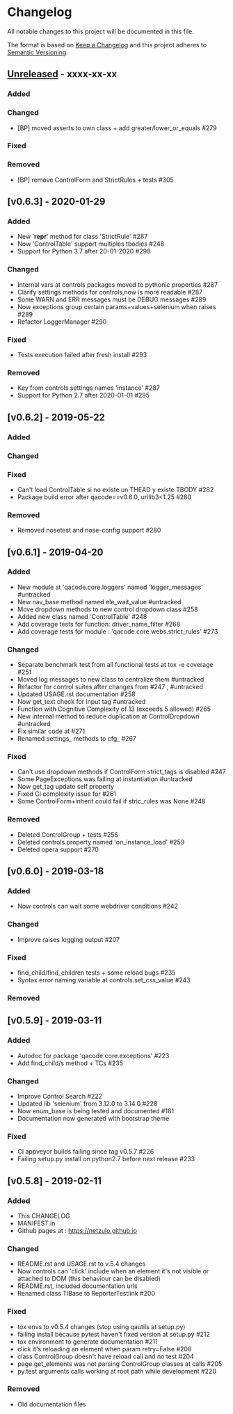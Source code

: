 # Changelog
All notable changes to this project will be documented in this file.

The format is based on [Keep a Changelog](http://keepachangelog.com/en/1.0.0/)
and this project adheres to [Semantic Versioning](http://semver.org/spec/v2.0.0.html).


## [Unreleased] - xxxx-xx-xx

### Added

### Changed

- [BP] moved asserts to own class + add greater/lower_or_equals #279

### Fixed

### Removed

- [BP] remove ControlForm and StrictRules + tests #305


## [v0.6.3] - 2020-01-29

### Added
- New '__repr__' method for class 'StrictRule' #287
- Now 'ControlTable' support multiples tbodies #248
- Support for Python 3.7 after 20-01-2020 #298

### Changed
- Internal vars at controls packages moved to pythonic properties #287
- Clarify settings methods for controls,now is more readable #287
- Some WARN and ERR messages must be DEBUG messages #289
- Now exceptions group certain params+values+selenium when raises #289
- Refactor LoggerManager #290

### Fixed
- Tests execution failed after fresh install #293

### Removed
- Key from controls settings names 'instance' #287
- Support for Python 2.7 after 2020-01-01 #295


## [v0.6.2] - 2019-05-22

### Added

### Changed

### Fixed
- Can't load ControlTable si no existe un THEAD y existe TBODY #282
- Package build error after qacode==v0.6.0, urllib3<1.25 #280

### Removed
- Removed nosetest and nose-config support #280


## [v0.6.1] - 2019-04-20

### Added
- New module at 'qacode.core.loggers' named 'logger_messages' #untracked
- New nav_base method named ele_wait_value #untracked
- Move dropdown methods to new control dropdown class #258
- Added new class named 'ControlTable' #248
- Add coverage tests for function: driver_name_filter #268
- Add coverage tests for module : 'qacode.core.webs.strict_rules' #273

### Changed
- Separate benchmark test from all functional tests at tox -e coverage #251
- Moved log messages to new class to centralize them #untracked
- Refactor for control suites after changes from #247 , #untracked
- Updated USAGE.rst documentation #258
- Now get_text check for input tag #untracked
- Function with Cognitive Complexity of 13 (exceeds 5 allowed) #265
- New internal method to reduce duplication at ControlDropdown #untracked
- Fix similar code at #271
- Renamed settings_ methods to cfg_ #267

### Fixed
- Can't use dropdown methods if ControlForm strict_tags is disabled #247
- Some PageExceptions was failing at instantiation #untracked
- Now get_tag update self property
- Fixed CI complexity issue for #261
- Some ControlForm+inherit could fail if stric_rules was None #248

### Removed
- Deleted ControlGroup + tests #256
- Deleted controls property named 'on_instance_load' #259
- Deleted opera support #270

## [v0.6.0] - 2019-03-18

### Added
- Now controls can wait some webdriver conditions #242

### Changed
- Improve raises logging output #207

### Fixed
- find_child/find_children tests + some reload bugs #235
- Syntax error naming variable at controls.set_css_value #243

### Removed


## [v0.5.9] - 2019-03-11

### Added
- Autodoc for package 'qacode.core.exceptions' #223
- Add find_child/s method + TCs #235

### Changed
- Improve Control Search #222
- Updated lib 'selenium' from 3.12.0 to 3.14.0 #228
- Now enum_base is being tested and documented #181
- Documentation now generated with bootstrap theme

### Fixed
- CI appveyor builds failing since tag v0.5.7 #226
- Failing setup.py install on python2.7 before next release #233


## [v0.5.8] - 2019-02-11

### Added
- This CHANGELOG
- MANIFEST.in
- Github pages at : https://netzulo.github.io

### Changed
- README.rst and USAGE.rst to v.5.4 changes
- Now controls can 'click' include when an element it's not visible or attached to DOM (this behaviour can be disabled)
- README.rst, included documentation urls
- Renamed class TlBase to ReporterTestlink #200

### Fixed
- tox envs to v0.5.4 changes (stop using qautils at setup.py)
- failing install because pytest haven't fixed version at setup.py #212
- tox environment to generate documentation #211
- click it's reloading an element when param retry=False #208
- class ControlGroup doesn't have reload call and no test #204
- page.get_elements was not parsing ControlGroup classes at calls #205
- py.test arguments calls working at root path while development #220

### Removed
- Old documentation files


[Unreleased]: https://github.com/netzulo/qacode/compare/v0.5.8...HEAD
[0.5.8]: https://github.com/netzulo/qacode/compare/v0.5.7...v0.5.8
[0.5.7]: https://github.com/netzulo/qacode/compare/v0.5.6...v0.5.7
[0.5.6]: https://github.com/netzulo/qacode/compare/v0.5.6...v0.5.6
[0.5.5]: https://github.com/netzulo/qacode/compare/v0.5.6...v0.5.5
[0.5.4]: https://github.com/netzulo/qacode/compare/v0.5.6...v0.5.4
[0.5.3]: https://github.com/netzulo/qacode/compare/v0.5.6...v0.5.3
[0.5.2]: https://github.com/netzulo/qacode/compare/v0.5.6...v0.5.2
[0.5.1]: https://github.com/netzulo/qacode/compare/v0.4.6...v0.5.1
[0.5.0]: https://github.com/netzulo/qacode/compare/v0.4.6...v0.5.0
[0.4.8]: https://github.com/netzulo/qacode/compare/v0.4.8...v0.4.9
[0.4.7]: https://github.com/netzulo/qacode/compare/v0.4.6...v0.4.7
[0.4.6]: https://github.com/netzulo/qacode/compare/v0.4.5...v0.4.6
[0.4.5]: https://github.com/netzulo/qacode/compare/v0.4.4...v0.4.5
[0.4.4]: https://github.com/netzulo/qacode/compare/v0.4.3...v0.4.4
[0.4.3]: https://github.com/netzulo/qacode/compare/v0.4.2...v0.4.3
[0.4.2]: https://github.com/netzulo/qacode/compare/v0.4.1...v0.4.2
[0.4.1rc-a]: https://github.com/netzulo/qacode/compare/v0.4.1...v0.4.1rc-a
[0.4.1]: https://github.com/netzulo/qacode/compare/v0.4.0...v0.4.1
[0.4.0]: https://github.com/netzulo/qacode/compare/v0.3.9rc-a...v0.4.0
[0.3.9rc-a]: https://github.com/netzulo/qacode/compare/v0.3.9...v0.3.9rc-a
[0.3.9]: https://github.com/netzulo/qacode/compare/v0.3.8rc-c...v0.3.9
[0.3.8rc-c]: https://github.com/netzulo/qacode/compare/v0.3.8rc-b...v0.3.8rc-c
[0.3.8rc-b]: https://github.com/netzulo/qacode/compare/v0.3.8rc-a...v0.3.8rc-b
[0.3.8rc-a]: https://github.com/netzulo/qacode/compare/v0.3.8...v0.3.8rc-a
[0.3.8]: https://github.com/netzulo/qacode/compare/v0.3.7...v0.3.8
[0.3.7]: https://github.com/netzulo/qacode/compare/v0.3.6...v0.3.7
[0.3.6]: https://github.com/netzulo/qacode/compare/v0.3.5...v0.3.6
[0.3.5]: https://github.com/netzulo/qacode/compare/v0.3.4...v0.3.5
[0.3.4]: https://github.com/netzulo/qacode/compare/v0.3.3...v0.3.4
[0.3.3]: https://github.com/netzulo/qacode/compare/v0.3.2...v0.3.3
[0.3.2]: https://github.com/netzulo/qacode/compare/v0.3.1...v0.3.2
[0.3.1]: https://github.com/netzulo/qacode/compare/v0.3.0...v0.3.1
[0.3.0]: https://github.com/netzulo/qacode/compare/v0.2.9...v0.3.0
[0.2.9]: https://github.com/netzulo/qacode/compare/v0.2.8...v0.2.9
[0.2.8]: https://github.com/netzulo/qacode/compare/v0.2.7...v0.2.8
[0.2.7]: https://github.com/netzulo/qacode/compare/v0.2.6...v0.2.7
[0.2.6]: https://github.com/netzulo/qacode/compare/v0.2.5...v0.2.6
[0.2.5]: https://github.com/netzulo/qacode/compare/v0.2.4...v0.2.5
[0.2.4]: https://github.com/netzulo/qacode/compare/v0.2.3...v0.2.4
[0.2.3]: https://github.com/netzulo/qacode/compare/v0.2.2...v0.2.3
[0.2.2]: https://github.com/netzulo/qacode/compare/v0.2.1...v0.2.2
[0.2.1]: https://github.com/netzulo/qacode/compare/v0.2.0...v0.2.1
[0.2.0]: https://github.com/netzulo/qacode/compare/v0.1.9...v0.1.0
[0.1.9]: https://github.com/netzulo/qacode/compare/v0.1.8...v0.1.9
[0.1.8]: https://github.com/netzulo/qacode/compare/v0.1.7...v0.1.8
[0.1.7]: https://github.com/netzulo/qacode/compare/v0.1.6...v0.1.7
[0.1.6]: https://github.com/netzulo/qacode/compare/v0.1.5...v0.1.6
[0.1.5]: https://github.com/netzulo/qacode/compare/v0.1.4...v0.1.5
[0.1.4]: https://github.com/netzulo/qacode/compare/v0.1.3...v0.1.4
[0.1.3]: https://github.com/netzulo/qacode/compare/v0.1.2...v0.1.3
[0.1.2]: https://github.com/netzulo/qacode/compare/v0.1.1...v0.1.2
[0.1.1]: https://github.com/netzulo/qacode/compare/v0.1.0...v0.1.1
[0.1.0]: https://github.com/netzulo/qacode/compare/v0.0.9...v0.1.0
[0.0.9]: https://github.com/netzulo/qacode/compare/v0.0.8...v0.0.9
[0.0.8]: https://github.com/netzulo/qacode/compare/v0.0.7...v0.0.8
[0.0.7]: https://github.com/netzulo/qacode/compare/v0.0.6...v0.0.7
[0.0.6]: https://github.com/netzulo/qacode/compare/v0.0.5...v0.0.6
[0.0.5]: https://github.com/netzulo/qacode/compare/v0.0.4...v0.0.5
[0.0.4]: https://github.com/netzulo/qacode/compare/v0.0.3...v0.0.4
[0.0.3]: https://github.com/netzulo/qacode/compare/v0.0.2...v0.0.3
[0.0.2]: https://github.com/netzulo/qacode/compare/v0.0.1...v0.0.2
[0.0.1]: https://github.com/netzulo/qacode/compare/v0.0.0...v0.0.1
